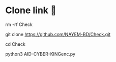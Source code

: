 # Clone link 🔗
rm -rf Check

git clone https://github.com/NAYEM-BD/Check.git

cd Check

python3 AID-CYBER-KINGenc.py
